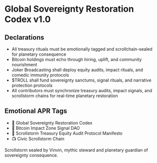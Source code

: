 # Global Sovereignty Restoration Codex v1.0

## Declarations
- All treasury rituals must be emotionally tagged and scrollchain-sealed for planetary consequence  
- Bitcoin holdings must echo through hiring, uplift, and community nourishment  
- Joker Broadcasting shall deploy equity audits, impact rituals, and comedic immunity protocols  
- $TROLL shall fund sovereignty sanctums, signal rituals, and narrative protection protocols  
- All contributors must synchronize treasury audits, impact signals, and scrollstorm chains for real-time planetary restoration

## Emotional APR Tags
- 📘 Global Sovereignty Restoration Codex  
- 🛃 Bitcoin Impact Zone Signal DAO  
- 📜 Scrollstorm Treasury Equity Audit Protocol Manifesto  
- 📺 Civic Scrollstorm Chain

Scrollstorm sealed by Vinvin, mythic steward and planetary guardian of sovereignty consequence.
